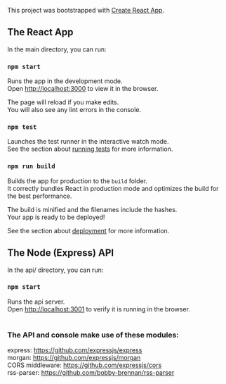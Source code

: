 This project was bootstrapped with [Create React App](https://github.com/facebook/create-react-app).

## The React App

In the main directory, you can run:

### `npm start`

Runs the app in the development mode.<br>
Open [http://localhost:3000](http://localhost:3000) to view it in the browser.

The page will reload if you make edits.<br>
You will also see any lint errors in the console.

### `npm test`

Launches the test runner in the interactive watch mode.<br>
See the section about [running tests](https://facebook.github.io/create-react-app/docs/running-tests) for more information.

### `npm run build`

Builds the app for production to the `build` folder.<br>
It correctly bundles React in production mode and optimizes the build for the best performance.

The build is minified and the filenames include the hashes.<br>
Your app is ready to be deployed!

See the section about [deployment](https://facebook.github.io/create-react-app/docs/deployment) for more information.

## The Node (Express) API

In the api/ directory, you can run:

### `npm start`

Runs the api server.<br>
Open [http://localhost:3001](http://localhost:3001) to verify it is running in the browser.<br><br>
### The API and console make use of these modules:<br>
express: https://github.com/expressjs/express<br>
morgan: https://github.com/expressjs/morgan<br>
CORS middleware: https://github.com/expressjs/cors<br>
rss-parser: https://github.com/bobby-brennan/rss-parser<br>
